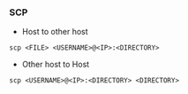 ### SCP
- Host to other host
```
scp <FILE> <USERNAME>@<IP>:<DIRECTORY>
```
- Other host to Host
```
scp <USERNAME>@<IP>:<DIRECTORY> <DIRECTORY>
```
